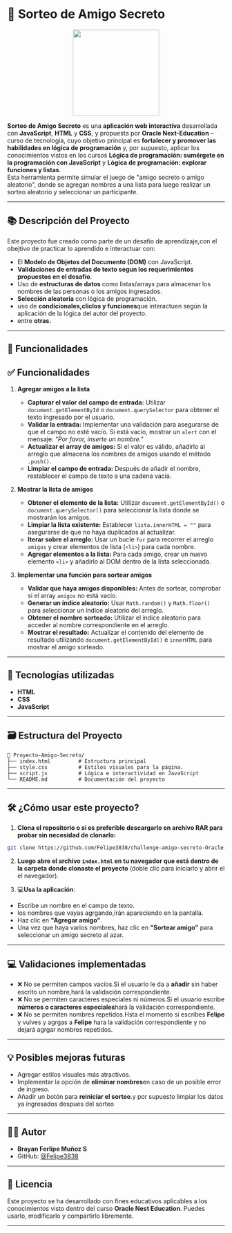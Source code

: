 # :twisted_rightwards_arrows: Sorteo de Amigo Secreto

<p align="center">
  <img src="https://static.skillshare.com/uploads/video/thumbnails/c38251fc34fe43812b476c376c5d6945/1280-720" width="200">
</p>

**Sorteo de Amigo Secreto** es una **aplicación web interactiva** desarrollada con **JavaScript**, **HTML** y **CSS**, y propuesta por **Oracle Next-Education** – curso de tecnología, cuyo objetivo principal es **fortalecer y promover las habilidades en lógica de programación** y, por supuesto, aplicar los conocimientos vistos en los cursos **Lógica de programación: sumérgete en la programación con JavaScript** y **Lógica de programación: explorar funciones y listas**.  
Esta herramienta permite simular el juego de "amigo secreto o amigo aleatorio", donde se agregan nombres a una lista para luego realizar un sorteo aleatorio y seleccionar un participante.

---

## :books: Descripción del Proyecto

Este proyecto fue creado como parte de un desafío de aprendizaje,con el obejtivo de practicar lo aprendido e interactuar con:

- El **Modelo de Objetos del Documento (DOM)** con JavaScript.
- **Validaciones de entradas de texto segun los requerimientos propuestos en el desafío**.
- Uso de **estructuras de datos** como listas/arrays para almacenar los nombres de las personas o los amigos ingresados.
- **Selección aleatoria** con lógica de programación.
- uso de **condicionales,cliclos y funciones**que interactuen según la aplicación de la lógica del autor del proyecto.
- entre **otras.**

---

## :wrench: Funcionalidades
## ✅ Funcionalidades

1. **Agregar amigos a la lista**  
   - **Capturar el valor del campo de entrada:** Utilizar `document.getElementById` o `document.querySelector` para obtener el texto ingresado por el usuario.  
   - **Validar la entrada:** Implementar una validación para asegurarse de que el campo no esté vacío. Si está vacío, mostrar un `alert` con el mensaje: *"Por favor, inserte un nombre."*  
   - **Actualizar el array de amigos:** Si el valor es válido, añadirlo al arreglo que almacena los nombres de amigos usando el método `.push()`.  
   - **Limpiar el campo de entrada:** Después de añadir el nombre, restablecer el campo de texto a una cadena vacía.  

2. **Mostrar la lista de amigos**  
   - **Obtener el elemento de la lista:** Utilizar `document.getElementById()` o `document.querySelector()` para seleccionar la lista donde se mostrarán los amigos.  
   - **Limpiar la lista existente:** Establecer `lista.innerHTML = ""` para asegurarse de que no haya duplicados al actualizar.  
   - **Iterar sobre el arreglo:** Usar un bucle `for` para recorrer el arreglo `amigos` y crear elementos de lista (`<li>`) para cada nombre.  
   - **Agregar elementos a la lista:** Para cada amigo, crear un nuevo elemento `<li>` y añadirlo al DOM dentro de la lista seleccionada.  

3. **Implementar una función para sortear amigos**  
   - **Validar que haya amigos disponibles:** Antes de sortear, comprobar si el array `amigos` no está vacío.  
   - **Generar un índice aleatorio:** Usar `Math.random()` y `Math.floor()` para seleccionar un índice aleatorio del arreglo.  
   - **Obtener el nombre sorteado:** Utilizar el índice aleatorio para acceder al nombre correspondiente en el arreglo.  
   - **Mostrar el resultado:** Actualizar el contenido del elemento de resultado utilizando `document.getElementById()` e `innerHTML` para mostrar el amigo sorteado.  

---

## 🧠 Tecnologías utilizadas

- **HTML**
- **CSS** 
- **JavaScript**

---

## :card_file_box: Estructura del Proyecto

```plaintext
📁 Proyecto-Amigo-Secreto/
├── index.html         # Estructura principal
├── style.css          # Estilos visuales para la página.
├── script.js          # Lógica e interactividad en JavaScript
└── README.md          # Documentación del proyecto
```

---

## 🛠️ ¿Cómo usar este proyecto?

1. **Clona el repositorio o si es preferible descargarlo en archivo RAR para probar sin necesidad de clonarlo:**

```bash
git clone https://github.com/Felipe3838/challenge-amigo-secreto-Oracle-Next-Educaci-n
```

2. **Luego abre el archivo `index.html` en tu navegador que está dentro de la carpeta donde clonaste el proyecto** (doble clic para iniciarlo y abrir el el navegador).

3. :computer:**Usa la aplicación**:

- Escribe un nombre en el campo de texto.
- los nombres que vayas agrgando,irán apareciendo en la pantalla.
- Haz clic en **"Agregar amigo"**.
- Una vez que haya varios nombres, haz clic en **"Sortear amigo"** para seleccionar un amigo secreto al azar.

---

## :computer: Validaciones implementadas

- ❌ No se permiten campos vacíos.Si el usuario le da a **añadir** sin haber escrito un nombre,hará la validación correspondiente.
- ❌ No se permiten caracteres especiales ni números.Si el usuario escribe **números o caracteres especiales**hará la validación correspondiente.
- ❌ No se permiten nombres repetidos.Hsta el momento si escribes **Felipe** y vulves y agrgas a **Felipe** hara la validación correspondiente y no dejará agrgar nombres repetidos.

---

## 💡 Posibles mejoras futuras

- Agregar estilos visuales más atractivos.
- Implementar la opción de **eliminar nombres**en caso de un posible error de ingreso.
- Añadir un botón para **reiniciar el sorteo**.y por supuesto limpiar los datos ya ingresados despues del sorteo

---

## 👨‍💻 Autor

- **Brayan Ferlipe Muñoz S**
- GitHub: [@Felipe3838](https://github.com/Felipe3838)

---

## 📃 Licencia

Este proyecto se ha desarrollado con fines educativos aplicables a los conocimientos visto dentro del curso **Oracle Nest Education**. Puedes usarlo, modificarlo y compartirlo libremente.

---
